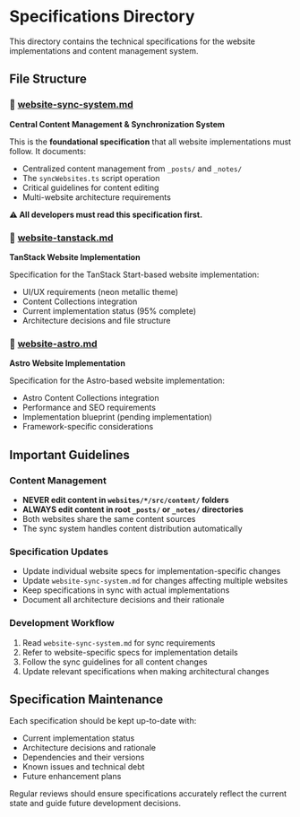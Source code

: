# Specifications Directory

This directory contains the technical specifications for the website implementations and content management system.

## File Structure

### 📄 [website-sync-system.md](./website-sync-system.md)

**Central Content Management & Synchronization System**

This is the **foundational specification** that all website implementations must follow. It documents:

- Centralized content management from `_posts/` and `_notes/`
- The `syncWebsites.ts` script operation
- Critical guidelines for content editing
- Multi-website architecture requirements

**⚠️ All developers must read this specification first.**

### 📄 [website-tanstack.md](./website-tanstack.md)

**TanStack Website Implementation**

Specification for the TanStack Start-based website implementation:

- UI/UX requirements (neon metallic theme)
- Content Collections integration
- Current implementation status (95% complete)
- Architecture decisions and file structure

### 📄 [website-astro.md](./website-astro.md)

**Astro Website Implementation**

Specification for the Astro-based website implementation:

- Astro Content Collections integration
- Performance and SEO requirements
- Implementation blueprint (pending implementation)
- Framework-specific considerations

## Important Guidelines

### Content Management

- **NEVER edit content in `websites/*/src/content/` folders**
- **ALWAYS edit content in root `_posts/` or `_notes/` directories**
- Both websites share the same content sources
- The sync system handles content distribution automatically

### Specification Updates

- Update individual website specs for implementation-specific changes
- Update `website-sync-system.md` for changes affecting multiple websites
- Keep specifications in sync with actual implementations
- Document all architecture decisions and their rationale

### Development Workflow

1. Read `website-sync-system.md` for sync requirements
2. Refer to website-specific specs for implementation details
3. Follow the sync guidelines for all content changes
4. Update relevant specifications when making architectural changes

## Specification Maintenance

Each specification should be kept up-to-date with:

- Current implementation status
- Architecture decisions and rationale
- Dependencies and their versions
- Known issues and technical debt
- Future enhancement plans

Regular reviews should ensure specifications accurately reflect the current state and guide future development decisions.
